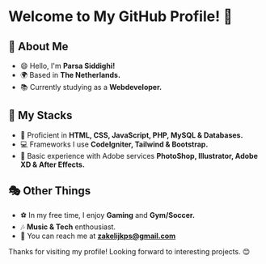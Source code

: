 # Welcome to My GitHub Profile! 👋

## 👤 About Me
- 😄 Hello, I'm **Parsa Siddighi!**
- 🌍 Based in **The Netherlands.**
- 📚 Currently studying as a **Webdeveloper.**

## 🎁 My Stacks
- 🚀 Proficient in **HTML, CSS, JavaScript, PHP, MySQL & Databases.**
- 💻 Frameworks I use **CodeIgniter, Tailwind & Bootstrap.**
- 🎨 Basic experience with Adobe services **PhotoShop, Illustrator, Adobe XD & After Effects.**

## 🎭 Other Things
- ⚽️ In my free time, I enjoy **Gaming** and **Gym/Soccer.**
- 🎶 **Music & Tech** enthousiast.
- 📨 You can reach me at **zakelijkps@gmail.com**

Thanks for visiting my profile! Looking forward to interesting projects. 😊
